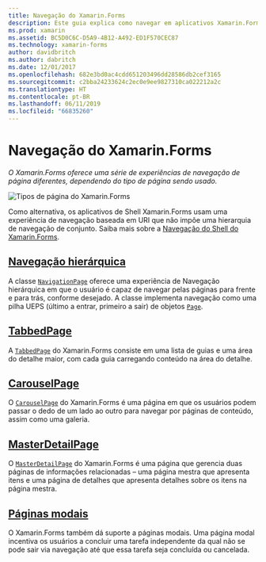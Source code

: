 ```yaml
---
title: Navegação do Xamarin.Forms
description: Este guia explica como navegar em aplicativos Xamarin.Forms. O Xamarin.Forms oferece uma série de experiências de navegação de página diferentes, dependendo do tipo de página sendo usado.
ms.prod: xamarin
ms.assetid: BC5D0C6C-D5A9-4B12-A492-ED1F570CEC87
ms.technology: xamarin-forms
author: davidbritch
ms.author: dabritch
ms.date: 12/01/2017
ms.openlocfilehash: 682e3bd0ac4cdd651203496dd28586db2cef3165
ms.sourcegitcommit: c2bba24233624c2ec0e9ee9827310ca022212a2c
ms.translationtype: HT
ms.contentlocale: pt-BR
ms.lasthandoff: 06/11/2019
ms.locfileid: "66835260"
---
```

# <a name="xamarinforms-navigation"></a>Navegação do Xamarin.Forms

_O Xamarin.Forms oferece uma série de experiências de navegação de página diferentes, dependendo do tipo de página sendo usado._

![](images/page-types.png "Tipos de página do Xamarin.Forms")

Como alternativa, os aplicativos de Shell Xamarin.Forms usam uma experiência de navegação baseada em URI que não impõe uma hierarquia de navegação de conjunto. Saiba mais sobre a [Navegação do Shell do Xamarin.Forms](~/xamarin-forms/app-fundamentals/shell/navigation.md).

## <a name="hierarchical-navigationhierarchicalmd"></a>[Navegação hierárquica](hierarchical.md)

A classe [`NavigationPage`](xref:Xamarin.Forms.NavigationPage) oferece uma experiência de Navegação hierárquica em que o usuário é capaz de navegar pelas páginas para frente e para trás, conforme desejado. A classe implementa navegação como uma pilha UEPS (último a entrar, primeiro a sair) de objetos [`Page`](xref:Xamarin.Forms.Page).

## <a name="tabbedpagetabbed-pagemd"></a>[TabbedPage](tabbed-page.md)

A [`TabbedPage`](xref:Xamarin.Forms.TabbedPage) do Xamarin.Forms consiste em uma lista de guias e uma área do detalhe maior, com cada guia carregando conteúdo na área do detalhe.

## <a name="carouselpagecarousel-pagemd"></a>[CarouselPage](carousel-page.md)

O [`CarouselPage`](xref:Xamarin.Forms.CarouselPage) do Xamarin.Forms é uma página em que os usuários podem passar o dedo de um lado ao outro para navegar por páginas de conteúdo, assim como uma galeria.

## <a name="masterdetailpagemaster-detail-pagemd"></a>[MasterDetailPage](master-detail-page.md)

O [`MasterDetailPage`](xref:Xamarin.Forms.MasterDetailPage) do Xamarin.Forms é uma página que gerencia duas páginas de informações relacionadas – uma página mestra que apresenta itens e uma página de detalhes que apresenta detalhes sobre os itens na página mestra.

## <a name="modal-pagesmodalmd"></a>[Páginas modais](modal.md)

O Xamarin.Forms também dá suporte a páginas modais. Uma página modal incentiva os usuários a concluir uma tarefa independente da qual não se pode sair via navegação até que essa tarefa seja concluída ou cancelada.
